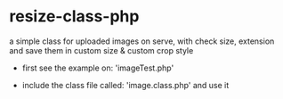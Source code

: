 # resize-class-php

a simple class for uploaded images on serve, with check size, extension and save them in custom size & custom crop style

- first see the example on: 'imageTest.php'

- include the class file called: 'image.class.php' and use it

